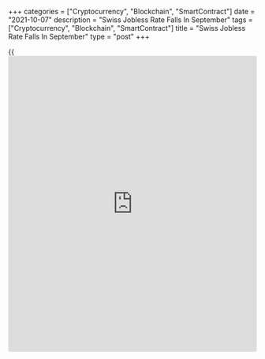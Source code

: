 +++
categories = ["Cryptocurrency", "Blockchain", "SmartContract"]
date = "2021-10-07"
description = "Swiss Jobless Rate Falls In September"
tags = ["Cryptocurrency", "Blockchain", "SmartContract"]
title = "Swiss Jobless Rate Falls In September"
type = "post"
+++

{{<iframe id="large-banner" src="https://www.bounty.group/#slide=15.0" width="100%" height="600" scrolling="no" style="border: 0px solid rgb(216, 221, 230); border-radius: 3px;">}}

Switzerland's jobless rate decreased marginally in September, data from
the State Secretariat for Economic Affairs showed on Thursday.

The jobless rate fell a seasonally to 2.8 percent in September from 2.9
percent in August.

On an unadjusted basis, the unemployment rate fell to 2.6 percent in
September from 2.7 percent in the previous month.

The number of registered unemployed declined to 120,294 in September
from 126,355 in the preceding month.

The unemployment rate among the youth aged between 15 and 24, increased
to 2.4 percent in September from 2.6 percent in the prior month.

For comments and feedback [contact](https://www.playgroundfx.com/contact/): editorial@rtt[news](https://www.letsplayfx.com/blog/forex-news-website/).com

[Economic News][1]

 **What parts of the world are seeing the best (and worst) economic
performances lately? Click[here][2] to check out our [Econ Scorecard][2]
and find out! See up-to-the-moment [ranking](https://www.playgroundfx.com/blog/crypto-exchange-ranking/)s for the best and worst
performers in [GDP][3], [unemployment rate][4], [inflation][5] and much
more.**

   1. www.rtt[news](https://www.letsplayfx.com/blog/forex-news-website/).com/Content/EconomicNews.aspx
   2. www.rtt[news](https://www.letsplayfx.com/blog/forex-news-website/).com/economic-scorecard/world-rank/industrial-production/highest-performance.aspx
   3. www.rtt[news](https://www.letsplayfx.com/blog/forex-news-website/).com/economic-scorecard/world-rank/GDP/highest-performance.aspx
   4. www.rtt[news](https://www.letsplayfx.com/blog/forex-news-website/).com/economic-scorecard/world-rank/unemployment-rate/lowest-performance.aspx
   5. www.rtt[news](https://www.letsplayfx.com/blog/forex-news-website/).com/economic-scorecard/world-rank/CPI/highest-performance.aspx